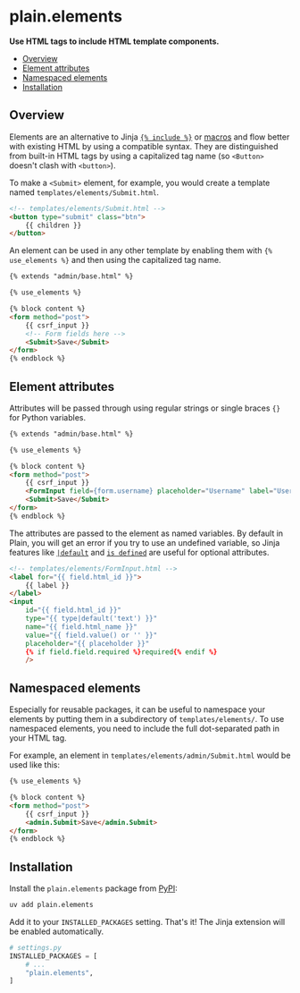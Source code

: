# plain.elements

**Use HTML tags to include HTML template components.**

- [Overview](#overview)
- [Element attributes](#element-attributes)
- [Namespaced elements](#namespaced-elements)
- [Installation](#installation)

## Overview

Elements are an alternative to Jinja [`{% include %}`](https://jinja.palletsprojects.com/en/stable/templates/#include) or [macros](https://jinja.palletsprojects.com/en/stable/templates/#macros) and flow better with existing HTML by using a compatible syntax. They are distinguished from built-in HTML tags by using a capitalized tag name (so `<Button>` doesn't clash with `<button>`).

To make a `<Submit>` element, for example, you would create a template named `templates/elements/Submit.html`.

```html
<!-- templates/elements/Submit.html -->
<button type="submit" class="btn">
    {{ children }}
</button>
```

An element can be used in any other template by enabling them with `{% use_elements %}` and then using the capitalized tag name.

```html
{% extends "admin/base.html" %}

{% use_elements %}

{% block content %}
<form method="post">
    {{ csrf_input }}
    <!-- Form fields here -->
    <Submit>Save</Submit>
</form>
{% endblock %}
```

## Element attributes

Attributes will be passed through using regular strings or single braces `{}` for Python variables.

```html
{% extends "admin/base.html" %}

{% use_elements %}

{% block content %}
<form method="post">
    {{ csrf_input }}
    <FormInput field={form.username} placeholder="Username" label="Username" />
    <Submit>Save</Submit>
</form>
{% endblock %}
```

The attributes are passed to the element as named variables. By default in Plain, you will get an error if you try to use an undefined variable, so Jinja features like [`|default`](https://jinja.palletsprojects.com/en/stable/templates/#jinja-filters.default) and [`is defined`](https://jinja.palletsprojects.com/en/stable/templates/#jinja-tests.defined) are useful for optional attributes.

```html
<!-- templates/elements/FormInput.html -->
<label for="{{ field.html_id }}">
    {{ label }}
</label>
<input
    id="{{ field.html_id }}"
    type="{{ type|default('text') }}"
    name="{{ field.html_name }}"
    value="{{ field.value() or '' }}"
    placeholder="{{ placeholder }}"
    {% if field.field.required %}required{% endif %}
    />
```

## Namespaced elements

Especially for reusable packages, it can be useful to namespace your elements by putting them in a subdirectory of `templates/elements/`. To use namespaced elements, you need to include the full dot-separated path in your HTML tag.

For example, an element in `templates/elements/admin/Submit.html` would be used like this:

```html
{% use_elements %}

{% block content %}
<form method="post">
    {{ csrf_input }}
    <admin.Submit>Save</admin.Submit>
</form>
{% endblock %}
```

## Installation

Install the `plain.elements` package from [PyPI](https://pypi.org/project/plain.elements/):

```bash
uv add plain.elements
```

Add it to your `INSTALLED_PACKAGES` setting. That's it! The Jinja extension will be enabled automatically.

```python
# settings.py
INSTALLED_PACKAGES = [
    # ...
    "plain.elements",
]
```
